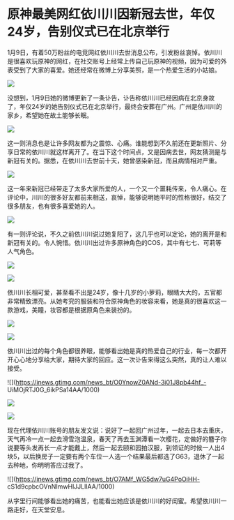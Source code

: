 # 原神最美网红依川川因新冠去世，年仅24岁，告别仪式已在北京举行

1月9日，有着50万粉丝的电竞网红依川川去世消息公布，引发粉丝哀悼。依川川是很喜欢玩原神的网红，在社交账号上经常上传自己玩原神的视频，因为可爱的外表受到了大家的喜爱。她还经常在微博上分享美照，是一个热爱生活的小姑娘。

![](https://inews.gtimg.com/news_bt/OJRPkjBWCmg8VXcJK8aQ0bIjUtZFh6o_DOuwNkTslqbe0AA/1000)

没想到，1月9日她的微博更新了一条讣告，讣告称依川川已经因病在北京身故了，年仅24岁的她告别仪式已在北京举行，最终会安葬在广州。广州是依川川的家乡，希望她在故土能够长眠。

![](https://inews.gtimg.com/news_bt/O7M3yyJx0QoD3eMg0wBuGGMg_aBaomz6NDGxRZQgWIWCsAA/1000)

这一则消息也是让许多网友都为之震惊、心痛。谁能想到不久前还在更新照片、分享日常的依川川就这样离开了。在当下这个时间点，又是因病去世，网友猜测是与新冠有关的。据悉，在依川川去世前十天，她曾感染新冠，而且病情相对严重。

![](https://inews.gtimg.com/news_bt/OC_iCJJaFAXE_2WgkEcYJ1Z_WW98Nkggwv6Jzxe2qr8ZQAA/1000)

这一年来新冠已经带走了太多大家所爱的人，一个又一个噩耗传来，令人痛心。在评论中，川川的很多好友都前来相送，哀悼，能够说明她平时的性格很好，结交了很多朋友，也有很多喜爱她的人。

![](https://inews.gtimg.com/news_bt/OsZTVIkdwtFiRiV7_KJuX8eGjwnRDuWPm0mR1Om14twGMAA/1000)

有一则评论说，不久之前依川川说过她复阳了，这几乎也可以定论，她的离开是和新冠有关的。令人惋惜。依川川出过许多原神角色的COS，其中有七七、可莉等人气角色。

![](https://inews.gtimg.com/news_bt/Oof2lg8YHXqRieEpJT5eKf7Q5qEyLX_h1hSRLvumygyjkAA/1000)

![](https://inews.gtimg.com/news_bt/OgF76ZrzutKe8QtNY8APtDZMWxCeSiPp6vVv72bMsCfpIAA/1000)

依川川长相可爱，甚至看不出是24岁，像十几岁的小萝莉，眼睛大大的，五官都非常精致漂亮。从她考究的服装和符合原神角色的妆容来看，她是真的很喜欢这一款游戏，美瞳，妆容都是根据原角色来装扮的。

![](https://inews.gtimg.com/news_bt/OJLTafAaVVEhiEOfzAUT3OexPh0cdb7ODvkvqOEGlDHTYAA/1000)

![](https://inews.gtimg.com/news_bt/OM3JSsMuFN7uOmnqAb60k7_Foxb_GfZCulLWqKDdONCT8AA/1000)

依川川出过的每个角色都很养眼，能够看出她是真的热爱自己的行业，每一次都开开心心地分享给大家，期待大家的回应。这一次讣告来得这么突然，真的让人难以接受。

![](https://inews.gtimg.com/news_bt/O0YnowZ0ANd-3i01J8pb44hf_-
UiMOjRTJ0G_6ikPSa14AA/1000)

![](https://inews.gtimg.com/news_bt/OeYpj_fB0OtwR5BkmFPUzHpb_QmBdr_25dDOQ9vXxunOMAA/1000)

![](https://inews.gtimg.com/news_bt/O5y4H6VWvqI1h7InQEK6vMNhEXl3Re5-btFGsI2DzqwpUAA/1000)

现在代理依川川账号的朋友发文说：说好了一起回广州过年，一起去日本去重庆，天气再冷一点一起去滑雪泡温泉，春天了再去玉渊潭看一次樱花，定做好的簪子你说要等头发再长一点才能戴上，然后一起去颐和园拍汉服，到领证的时候一人出4块5，以后换房子一定要有两个车位一人选一个结果最后都选了G63，退休了一起去种地，你明明答应过我了。

![](https://inews.gtimg.com/news_bt/O7AMf_WG5dw7uG4PoOiHH-
cS1d9cpbcOVnNImwHlJJLlIAA/1000)

从字里行间能够看出她的痛苦，也能看出她应该是依川川的好闺蜜。希望依川川一路走好，在天堂安息。

